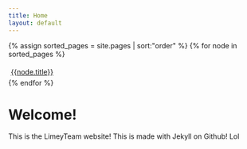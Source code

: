 ```yaml
---
title: Home
layout: default
---
```


{% assign sorted_pages = site.pages | sort:"order" %}
{% for node in sorted_pages %}
  <li style="text-decoration: none; list-style-type: none; padding: 5px;"><a href="{{node.url}}">{{node.title}}</a></li>
{% endfor %}

# Welcome!
This is the LimeyTeam website! This is made with Jekyll on Github!
Lol
